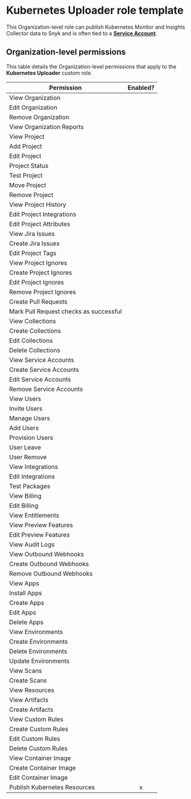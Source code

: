 # Kubernetes Uploader role template

This Organization-level role can publish Kubernetes Monitor and Insights Collector data to Snyk and is often tied to a [**Service Account**](../../../enterprise-configurations/service-accounts/).

## Organization-level permissions

This table details the Organization-level permissions that apply to the **Kubernetes Uploader** custom role.

| Permission                             | Enabled? |
| -------------------------------------- | :------: |
| View Organization                      |          |
| Edit Organization                      |          |
| Remove Organization                    |          |
| View Organization Reports              |          |
| View Project                           |          |
| Add Project                            |          |
| Edit Project                           |          |
| Project Status                         |          |
| Test Project                           |          |
| Move Project                           |          |
| Remove Project                         |          |
| View Project History                   |          |
| Edit Project Integrations              |          |
| Edit Project Attributes                |          |
| View Jira Issues                       |          |
| Create Jira Issues                     |          |
| Edit Project Tags                      |          |
| View Project Ignores                   |          |
| Create Project Ignores                 |          |
| Edit Project Ignores                   |          |
| Remove Project Ignores                 |          |
| Create Pull Requests                   |          |
| Mark Pull Request checks as successful |          |
| View Collections                       |          |
| Create Collections                     |          |
| Edit Collections                       |          |
| Delete Collections                     |          |
| View Service Accounts                  |          |
| Create Service Accounts                |          |
| Edit Service Accounts                  |          |
| Remove Service Accounts                |          |
| View Users                             |          |
| Invite Users                           |          |
| Manage Users                           |          |
| Add Users                              |          |
| Provision Users                        |          |
| User Leave                             |          |
| User Remove                            |          |
| View Integrations                      |          |
| Edit Integrations                      |          |
| Test Packages                          |          |
| View Billing                           |          |
| Edit Billing                           |          |
| View Entitlements                      |          |
| View Preview Features                  |          |
| Edit Preview Features                  |          |
| View Audit Logs                        |          |
| View Outbound Webhooks                 |          |
| Create Outbound Webhooks               |          |
| Remove Outbound Webhooks               |          |
| View Apps                              |          |
| Install Apps                           |          |
| Create Apps                            |          |
| Edit Apps                              |          |
| Delete Apps                            |          |
| View Environments                      |          |
| Create Environments                    |          |
| Delete Environments                    |          |
| Update Environments                    |          |
| View Scans                             |          |
| Create Scans                           |          |
| View Resources                         |          |
| View Artifacts                         |          |
| Create Artifacts                       |          |
| View Custom Rules                      |          |
| Create Custom Rules                    |          |
| Edit Custom Rules                      |          |
| Delete Custom Rules                    |          |
| View Container Image                   |          |
| Create Container Image                 |          |
| Edit Container Image                   |          |
| Publish Kubernetes Resources           |     x    |
